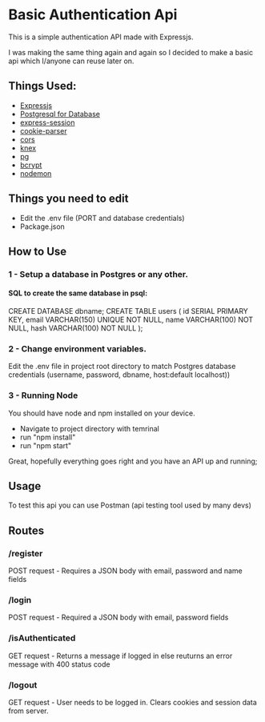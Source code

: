 # Basic Authentication Api
This is a simple authentication API made with Expressjs.

I was making the same thing again and again so I decided to make a basic api which I/anyone can reuse later on.

## Things Used:
  - [Expressjs](https://github.com/expressjs/express)
  - [Postgresql for Database](https://www.postgresql.org/)
  - [express-session](https://github.com/expressjs/session)
  - [cookie-parser](https://github.com/expressjs/cookie-parser)
  - [cors](https://github.com/expressjs/cors)
  - [knex](https://github.com/knex/knex)
  - [pg](https://github.com/brianc/node-postgres)
  - [bcrypt](https://github.com/kelektiv/node.bcrypt.js/)
  - [nodemon](https://github.com/remy/nodemon)

## Things you need to edit
  - Edit the .env file (PORT and database credentials)
  - Package.json

## How to Use
### 1 - Setup a database in Postgres or any other.
#### SQL to create the same database in psql:
CREATE DATABASE dbname;
CREATE TABLE users (
  id SERIAL PRIMARY KEY,
  email VARCHAR(150) UNIQUE NOT NULL,
  name VARCHAR(100) NOT NULL,
  hash VARCHAR(100) NOT NULL
 );
 
### 2 - Change environment variables.
Edit the .env file in project root directory to match Postgres database credentials (username, password, dbname, host:default localhost))

### 3 - Running Node
You should have node and npm installed on your device.
  - Navigate to project directory with temrinal
  - run "npm install"
  - run "npm start"

Great, hopefully everything goes right and you have an API up and running;

## Usage
To test this api you can use Postman (api testing tool used by many devs)

## Routes
### /register
POST request - Requires a JSON body with email, password and name fields

### /login
POST request - Required a JSON body with email, password fields

### /isAuthenticated
GET request - Returns a message if logged in else reuturns an error message with 400 status code

### /logout
GET request - User needs to be logged in. Clears cookies and session data from server.



